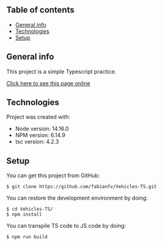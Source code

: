 ## Table of contents
* [General info](#general-info)
* [Technologies](#technologies)
* [Setup](#setup)

## General info
This project is a simple Typescript practice.

[Click here to see this page online](https://fabianfv.github.io/Vehicles-TS/)
	
## Technologies
Project was created with:
* Node version: 14.16.0
* NPM version: 6.14.9
* tsc version: 4.2.3
	
## Setup
You can get this project from GitHub:
```
$ git clone https://github.com/fabianfv/Vehicles-TS.git
```

You can restore the development environment by doing:
```
$ cd Vehicles-TS/
$ npm install
``` 
You can transpile TS code to JS code by doing:
``` 
$ npm run build
``` 
